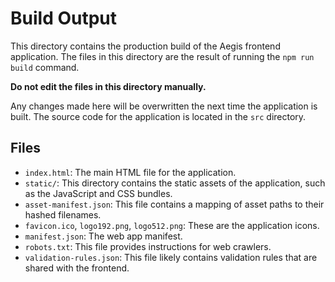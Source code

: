 # Build Output

This directory contains the production build of the Aegis frontend application. The files in this directory are the result of running the `npm run build` command.

**Do not edit the files in this directory manually.**

Any changes made here will be overwritten the next time the application is built. The source code for the application is located in the `src` directory.

## Files

*   `index.html`: The main HTML file for the application.
*   `static/`: This directory contains the static assets of the application, such as the JavaScript and CSS bundles.
*   `asset-manifest.json`: This file contains a mapping of asset paths to their hashed filenames.
*   `favicon.ico`, `logo192.png`, `logo512.png`: These are the application icons.
*   `manifest.json`: The web app manifest.
*   `robots.txt`: This file provides instructions for web crawlers.
*   `validation-rules.json`: This file likely contains validation rules that are shared with the frontend.

